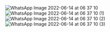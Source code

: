 ![WhatsApp Image 2022-06-14 at 06 37 10](https://user-images.githubusercontent.com/45199263/173618772-3fc59ec5-c79f-4120-8dbd-08cb4d33e77d.jpeg)
![WhatsApp Image 2022-06-14 at 06 37 10 (1)](https://user-images.githubusercontent.com/45199263/173618778-cbbcdd96-a206-49ce-bcdf-fb8dff3a203f.jpeg)
![WhatsApp Image 2022-06-14 at 06 37 10 (2)](https://user-images.githubusercontent.com/45199263/173618790-a670173d-5731-4e5e-a5a8-6baad9970b1e.jpeg)
![WhatsApp Image 2022-06-14 at 06 37 10 (3)](https://user-images.githubusercontent.com/45199263/173618791-625e4a1d-c58b-4f11-8649-01187e45b5c8.jpeg)

